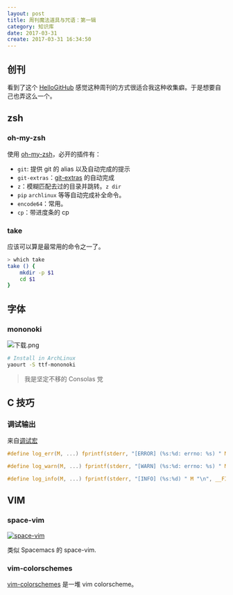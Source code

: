 ```yaml
---
layout: post
title: 周刊魔法道具与咒语：第一辑
category: 知识库
date: 2017-03-31
create: 2017-03-31 16:34:50
---
```


## 创刊
看到了这个 [HelloGitHub](https://github.com/521xueweihan/HelloGitHub) 感觉这种周刊的方式很适合我这种收集癖。于是想要自己也弄这么一个。

## zsh

### oh-my-zsh
使用 [oh-my-zsh](https://github.com/robbyrussell/oh-my-zsh)，必开的插件有：

* `git`: 提供 git 的 alias 以及自动完成的提示
* `git-extras`：[git-extras](https://github.com/tj/git-extras) 的自动完成
* `z`：模糊匹配去过的目录并跳转。`z dir`
* `pip` `archlinux` 等等自动完成补全命令。
* `encode64`：常用。
* `cp`：带进度条的 cp

### take
应该可以算是最常用的命令之一了。

```sh
> which take
take () {
    mkdir -p $1
    cd $1
}
```

## 字体

### mononoki
![下载.png](https://ooo.0o0.ooo/2017/03/31/58de2c0096c0e.png)

```sh
# Install in ArchLinux
yaourt -S ttf-mononoki
```

> 我是坚定不移的 Consolas 党

## C 技巧

### 调试输出

来自[调试宏](https://segmentfault.com/a/1190000005683869)

```c
#define log_err(M, ...) fprintf(stderr, "[ERROR] (%s:%d: errno: %s) " M "\n", __FILE__, __LINE__, clean_errno(), ##__VA_ARGS__)

#define log_warn(M, ...) fprintf(stderr, "[WARN] (%s:%d: errno: %s) " M "\n", __FILE__, __LINE__, clean_errno(), ##__VA_ARGS__)

#define log_info(M, ...) fprintf(stderr, "[INFO] (%s:%d) " M "\n", __FILE__, __LINE__, ##__VA_ARGS__)
```

## VIM

### space-vim
[![space-vim](https://github.com/liuchengxu/space-vim-dark/blob/screenshots/screenshot3.png?raw=true)](https://github.com/liuchengxu/space-vim/)

类似 Spacemacs 的 space-vim.

### vim-colorschemes
[vim-colorschemes](https://github.com/flazz/vim-colorschemes) 是一堆 vim colorscheme。

